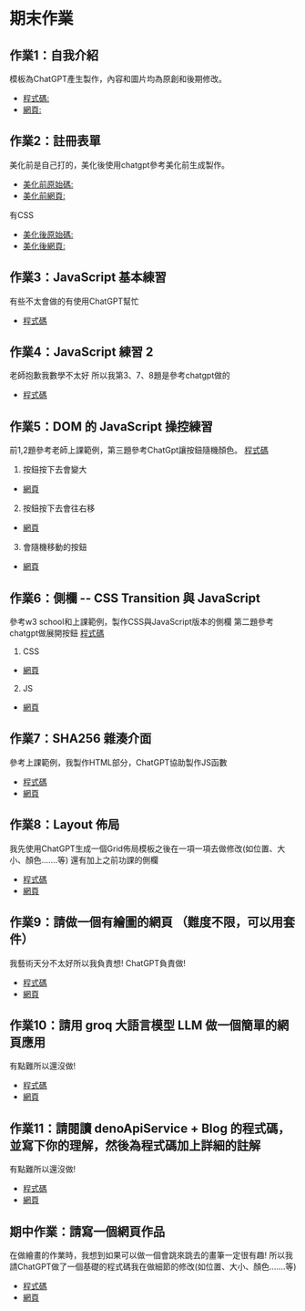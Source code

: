 # 期末作業 

## 作業1：自我介紹

模板為ChatGPT產生製作，內容和圖片均為原創和後期修改。
* [程式碼:](https://github.com/Rafu2102/wp/blob/master/html/%E8%87%AA%E6%88%91%E4%BB%8B%E7%B4%B9.html)
* [網頁:](https://rafu2102.github.io/wp/html/%E8%87%AA%E6%88%91%E4%BB%8B%E7%B4%B9.html)

## 作業2：註冊表單

美化前是自己打的，美化後使用chatgpt參考美化前生成製作。
* [美化前原始碼:](https://github.com/Rafu2102/wp/blob/master/html/%E8%A8%BB%E5%86%8A%E8%A1%A8%E5%96%AE%20(%E6%9C%AA%E7%BE%8E%E5%8C%96)%20.html)
* [美化前網頁:](https://rafu2102.github.io/wp/html/%E8%A8%BB%E5%86%8A%E8%A1%A8%E5%96%AE%20(%E6%9C%AA%E7%BE%8E%E5%8C%96)%20.html)

有CSS  
* [美化後原始碼:](https://github.com/Rafu2102/wp/blob/master/html/%E8%A8%BB%E5%86%8A%E8%A1%A8%E5%96%AE%20(%E7%BE%8E%E5%8C%96%E5%BE%8C)%20.html)
* [美化後網頁:](https://rafu2102.github.io/wp/html/%E8%A8%BB%E5%86%8A%E8%A1%A8%E5%96%AE%20(%E7%BE%8E%E5%8C%96%E5%BE%8C)%20.html)

## 作業3：JavaScript 基本練習

有些不太會做的有使用ChatGPT幫忙
* [程式碼](https://github.com/Rafu2102/wp/tree/master/js/hw3)

## 作業4：JavaScript 練習 2

老師抱歉我數學不太好
所以我第3、7、8題是參考chatgpt做的
* [程式碼](https://github.com/Rafu2102/wp/tree/master/js/HW4)

## 作業5：DOM 的 JavaScript 操控練習

前1,2題參考老師上課範例，第三題參考ChatGpt讓按鈕隨機顏色。
[程式碼](https://github.com/Rafu2102/wp/tree/master/js/hw5)

1.  按鈕按下去會變大 
* [網頁](https://rafu2102.github.io/wp/js/hw5/%E8%AE%8A%E5%A4%A7.html)

2.  按鈕按下去會往右移
* [網頁](https://rafu2102.github.io/wp/js/hw5/%E5%8F%B3%E7%A7%BB.html)

3.  會隨機移動的按鈕
* [網頁](https://rafu2102.github.io/wp/js/hw5/%E9%9A%A8%E6%A9%9F%E7%A7%BB%E5%8B%95.html)

## 作業6：側欄 -- CSS Transition 與 JavaScript 

參考w3 school和上課範例，製作CSS與JavaScript版本的側欄
第二題參考chatgpt做展開按鈕
[程式碼](https://github.com/Rafu2102/wp/tree/master/js/hw6)

1. CSS
* [網頁](https://rafu2102.github.io/wp/js/hw6/css.html)

2. JS
* [網頁](https://rafu2102.github.io/wp/js/hw6/js.html)

## 作業7：SHA256 雜湊介面

參考上課範例，我製作HTML部分，ChatGPT協助製作JS函數  

* [程式碼](https://github.com/Rafu2102/wp/blob/master/js/hw7/SHA256.html)
* [網頁](https://rafu2102.github.io/wp/js/hw7/SHA256.html)

## 作業8：Layout 佈局

我先使用ChatGPT生成一個Grid佈局模板之後在一項一項去做修改(如位置、大小、顏色.......等)
還有加上之前功課的側欄

* [程式碼](https://github.com/Rafu2102/wp/tree/master/js/hw8)
* [網頁](https://rafu2102.github.io/wp/js/hw8/Layout.html)

## 作業9：請做一個有繪圖的網頁 （難度不限，可以用套件）

我藝術天分不太好所以我負責想! ChatGPT負責做!

* [程式碼](https://github.com/Rafu2102/wp/tree/master/js/hw9)
* [網頁](https://rafu2102.github.io/wp/js/hw9/draw.html)

## 作業10：請用 groq 大語言模型 LLM 做一個簡單的網頁應用

有點難所以還沒做!

* [程式碼]()
* [網頁]()

## 作業11：請閱讀 denoApiService + Blog 的程式碼，並寫下你的理解，然後為程式碼加上詳細的註解

有點難所以還沒做! 

* [程式碼]()
* [網頁]()

## 期中作業：請寫一個網頁作品

在做繪畫的作業時，我想到如果可以做一個會跳來跳去的畫筆一定很有趣!
所以我請ChatGPT做了一個基礎的程式碼我在做細節的修改(如位置、大小、顏色.......等)

* [程式碼](https://github.com/Rafu2102/wp/blob/master/js/%E6%9C%9F%E4%B8%AD%E4%BD%9C%E6%A5%AD/draw.html)
* [網頁](https://rafu2102.github.io/wp/js/%E6%9C%9F%E4%B8%AD%E4%BD%9C%E6%A5%AD/draw.html)
